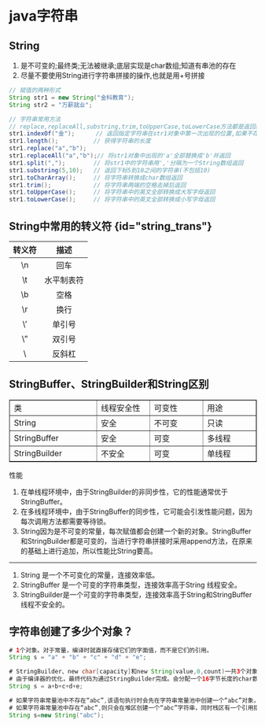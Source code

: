 # java字符串

## String
1. 是不可变的;最终类;无法被继承;底层实现是char数组;知道有串池的存在
2. 尽量不要使用String进行字符串拼接的操作,也就是用+号拼接
```Java
// 赋值的两种形式
String str1 = new String("金科教育");
String str2 = "万薪就业";

// 字符串常用方法
// replace,replaceAll,substring,trim,toUpperCase,toLowerCase方法都是返回新的字符串，并不是修改了当前字符串
str1.indexOf("金");      // 返回指定字符串在str1对象中第一次出现的位置,如果不存在则返回-1
str1.length();          // 获得字符串的长度
str1.replace("a","b");
str1.replaceAll("a","b");// 将str1对象中出现的'a'全部替换成'b'并返回
str1.split(",");        // 将str1中的字符串用','分隔为一个String数组返回
str1.substring(5,10);   // 返回下标5到10之间的字符串(不包括10)
str1.toCharArray();     // 将字符串转换成char数组返回
str1.trim();            // 将字符串两端的空格去掉后返回
str1.toUpperCase();     // 将字符串中的英文全部转换成大写字母返回
str1.toLowerCase();     // 将字符串中的英文全部转换成小写字母返回

```

## String中常用的转义符 {id="string_trans"}

| 转义符 |  描述   |  
|:---:|:-----:|  
| \n  |  回车   |  
| \t  | 水平制表符 |  
| \b  |  空格   |  
| \r  |  换行   |  
| \’  |  单引号  |  
| \”  |  双引号  |  
| \\  |  反斜杠  |


## StringBuffer、StringBuilder和String区别

<table border="1" cellpadding="1" cellspacing="1">
    <tbody>
    <tr>
        <td style="width:500px;">类</td>
        <td style="width:500px;">线程安全性</td>
        <td style="width:500px;">可变性</td>
        <td style="width:500px;">用途</td>
    </tr>
    <tr>
        <td style="width:500px;">String</td>
        <td style="width:500px;">安全</td>
        <td style="width:500px;">不可变</td>
        <td style="width:500px;">只读</td>
    </tr>
    <tr>
        <td style="width:500px;">StringBuffer</td>
        <td style="width:500px;">安全</td>
        <td style="width:500px;">可变</td>
        <td style="width:500px;">多线程</td>
    </tr>
    <tr>
        <td style="width:500px;">StringBuilder</td>
        <td style="width:500px;">不安全</td>
        <td style="width:500px;">可变</td>
        <td style="width:500px;">单线程</td>
    </tr>
    </tbody>
</table>

性能

1. 在单线程环境中，由于StringBuilder的非同步性，它的性能通常优于StringBuffer。
2. 在多线程环境中，由于StringBuffer的同步性，它可能会引发性能问题，因为每次调用方法都需要等待锁。
3. String因为是不可变的常量，每次赋值都会创建一个新的对象。StringBuffer和StringBuilder都是可变的，当进行字符串拼接时采用append方法，在原来的基础上进行追加，所以性能比String要高。

---

1. String 是一个不可变化的常量，连接效率低。
2. StringBuffer 是一个可变的字符串类型，连接效率高于String 线程安全。
3. StringBuilder是一个可变的字符串类型，连接效率高于String和StringBuffer 线程不安全的。


## 字符串创建了多少个对象？

```Java
# 1个对象。对于常量，编译时就直接存储它们的字面值，而不是它们的引用。
String s = "a" + "b" + "c" + "d" + "e";

# StringBuilder、new char[capacity]和new String(value,0,count)一共3个对象，但只有一个String对象。
# 由于编译器的优化，最终代码为通过StringBuilder完成。会分配一个16字节长度的char数组。总长度超过16，容量增加为当前(长度+1)*2。会使用Arrays.arraycopy的复制方法，产生了一个新的copy的char数组，长度为新的长度。
String s = a+b+c+d+e;

# 如果字符串常量池中不存在“abc”,该语句执行时会先在字符串常量池中创建一个“abc”对象，在执行new语句时在堆去开辟新的空间，创建“abc”字符串，同时栈区会有一个引用s指向堆区的对象，此时如果要算上栈区的引用，共创建3个对象，不算，则创建2个对象。
# 如果字符串常量池中存在“abc”,则只会在堆区创建一个“abc”字符串，同时栈区有一个引用指向堆中的对像。如果算上栈中的引用，共创建了两个对象，不算，则创建了1个对象。
String s=new String("abc");

```

